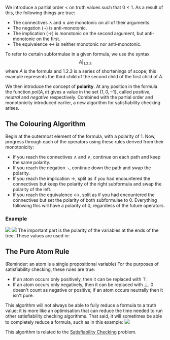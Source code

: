 We introduce a partial order $<$ on truth values such that $0 < 1$. 
As a result of this, the following things are true:
- The connectives $\land$ and $\lor$ are monotonic on all of their arguments.
- The negation ($¬$) is anti-monotonic.
- The implication ($\rightarrow$) is monotonic on the second argument, but anti-monotonic on the first.
- The equivalence $\leftrightarrow$ is neither monotonic nor anti-monotonic.

To refer to certain subformulae in a given formula, we use the syntax
$$A|_{1.2.3}$$
where $A$ is the formula and $1.2.3$ is a series of shortenings of scope; this example represents the third child of the second child of the first child of A.

We then introduce the concept of **polarity**. At any position in the formula the function $pol(A, \pi)$ gives a value in the set $\{1, 0, -1\}$, called *positive*, *neutral* and *negative* respectively. Combined with the partial order and monotonicity introduced earlier, a new algorithm for satisfiability checking arises.

## The Colouring Algorithm
Begin at the outermost element of the formula, with a polarity of $1$. Now, progress through each of the operators using these rules derived from their monotonicity:
- If you reach the connectives $\land$ and $\lor$, continue on each path and keep the same polarity.
- If you reach the negation $¬$, continue down the path and swap the polarity.
- If you reach the implication $\rightarrow$, split as if you had encountered the connectives but keep the polarity of the right subformula and swap the polarity of the left.
- If you reach the equivalence $\leftrightarrow$, split as if you had encountered the connectives but set the polarity of both subformulae to $0$. Everything following this will have a polarity of $0$, regardless of the future operators.
### Example
![](Pasted%20image%2020230123123612.png)
![](Pasted%20image%2020230123123004.png)
The important part is the polarity of the variables at the ends of the tree. These values are used in:
## The Pure Atom Rule
(Reminder: an atom is a single propositional variable)
For the purposes of satisfiability checking, these rules are true:
- If an atom occurs only positively, then it can be replaced with $\top$.
- If an atom occurs only negatively, then it can be replaced with $\bot$.
0 doesn't count as negative or positive; if an atom occurs neutrally then it isn't pure.

This algorithm will not always be able to fully reduce a formula to a truth value; it is more like an optimisation that can reduce the time needed to run other satisfiability checking algorithms. That said, it will sometimes be able to completely reduce a formula, such as in this example:
![](Pasted%20image%2020230123125959.png)


This algorithm is related to the [Satisfiability Checking](Satisfiability%20Checking.md) problem.